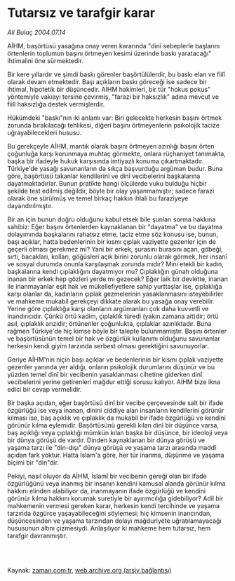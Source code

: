 # Tutarsız ve  tarafgir karar

*Ali Bulaç 2004.07.14*

<td class="columnist-detail">
<p>AİHM, başörtüsü yasağına onay veren kararında "dinî sebeplerle başlarını örtenlerin toplumun başını örtmeyen kesimi üzerinde baskı yaratacağı" ihtimalini öne sürmektedir.</p>
<p>
<div id="haberMetinDiv">
<p>Bir kere yıllardır ve şimdi baskı görenler başörtülülerdir, bu baskı elan ve fiilî olarak devam etmektedir. Başı açıkların baskı göreceği ise sadece bir ihtimal, hipotetik bir düşüncedir. AİHM hakimleri, bir tür "hokus pokus" yöntemiyle vakıayı tersine çevirmiş, "farazi bir haksızlık" adına mevcut ve fiilî haksızlığa destek vermişlerdir. 
<p>Hükümdeki "baskı"nın iki anlamı var: Biri gelecekte herkesin başını örtmek zorunda bırakılacağı tehlikesi, diğeri başını örtmeyenlerin psikolojik tacize uğrayabilecekleri hususu. 
<p>Bu gerekçeyle AİHM, mantık olarak başını örtmeyen azınlığı başını örten çoğunluğa karşı korunmaya muhtaç görmekte, onlara rüçhaniyet tanımakta, başka bir ifadeyle hukuk karşısında imtiyazlı konuma çıkartmaktadır. Türkiye'de yasağı savunanların da sıkça başvurduğu argüman budur. Buna göre, başörtüsü takanlar kendilerini ve dinî vecibelerini başkalarına dayatmaktadırlar. Bunun pratikte hangi ölçülerde vuku bulduğu hiçbir şekilde test edilmiş değildir, böyle bir olay yaşanmamıştır; sadece farazi olarak öne sürülmüş ve temel birkaç hakkın ihlali bu faraziyeye dayandırılmıştır. 
<p>Bir an için bunun doğru olduğunu kabul etsek bile şunları sorma hakkına sahibiz: Eğer başını örtenlerden kaynaklanan bir "dayatma" ve bu dayatma dolayımında başkalarını rahatsız etme, taciz etme söz konusu ise, bunun, başı açıklar, hatta bedenlerinin bir kısmı çıplak vaziyette gezenler için de geçerli olması gerekmez mi? Yani bir erkek, şurasını burasını açan, göbeği, sırtı, bacakları, kolları, göğüsleri açık birini zorunlu olarak görmek, her insanî ve sosyal durumda onunla karşılaşmak zorunda mıdır? Mini etekli bir kadın, başkalarına kendi çıplaklığını dayatmıyor mu? Çıplaklığın günah olduğuna inanan bir erkek hep gözleri yerde mi gezecek? Eğer laik bir devlette, inanan ile inanmayanlar eşit hak ve mükellefiyetlere sahip yurttaşlar ise, çıplaklığa karşı olanlar da, kadınların çıplak gezmelerinin yasaklanmasını isteyebilirler ve mahkeme mukabil gerekçeyi dikkate alarak bu yasağa onay verebilir. Yerine göre çıplaklığa karşı olanların argümanları çok daha kuvvetli ve inandırıcıdır. Çünkü örtü kadim, çıplaklık türedi (yakın zamana ait)dir; örtü asıl, çıplaklık arızidir; örtünenler çoğunlukta, çıplaklar azınlıktadır. Buna rağmen Türkiye'de hiç kimse böyle bir talepte bulunmamıştır. Başını örtenler ve başörtüsünün temel bir hak ve özgürlük kullanımı olduğunu savunanlar herkesin kendi giyim tarzında serbest olması gerektiğini savunuyorlar. 
<p>Geriye AİHM'nin niçin başı açıklar ve bedenlerinin bir kısmı çıplak vaziyette gezenler yanında yer aldığı, onların psikolojik durumlarını düşünür ve bu yüzden temel dinî bir vecibenin yasaklanması cihetine giderken dinî vecibelerini yerine getirenleri mağdur ettiği sorusu kalıyor. AİHM bize ikna edici bir cevap vermelidir. 
<p>Bir başka açıdan, eğer başörtüsü dinî bir vecibe çerçevesinde salt bir ifade özgürlüğü ise veya inanan, dinini ciddiye alan insanların kendilerini görünür kılması ise, baş açıklık ve çıplaklık da mukabil bir ifade özgürlüğü ve kendini görünür kılma eylemidir. Başörtüsünü gerekli kılan dinî bir düşünce varsa, baş açıklığı veya çıplaklığı mümkün kılan başka bir düşünce, bir ideoloji veya bir dünya görüşü de vardır. Dinden kaynaklanan bir dünya görüşü ve yaşama tarzı ile "din-dışı" dünya görüşü ve yaşama tarzı arasında maddî açıdan fark yoktur. Hatta İslam'a göre, her tür inanma, düşünme ve yaşama biçimi bir "din"dir. 
<p>Pekiyi, nasıl oluyor da AİHM, İslamî bir vecibenin gereği olan bir ifade özgürlüğünü veya inanmış bir insanın kendini kamusal alanda görünür kılma hakkını elinden alabiliyor da, inanmayanın ifade özgürlüğü ve kendini görünür kılma hakkını korumak suretiyle bir ayırımcılığa gidebiliyor? Adil bir mahkemenin vermesi gereken karar, herkesin kendi tercihinde ve yaşama tarzında özgürce yaşayabileceğini söylemesi; hiç kimsenin inancından, düşüncesinden ve yaşama tarzından dolayı mağduriyete uğratılamayacağı hususunun altını çizmesiydi. Anlaşılıyor ki mahkeme hem tutarsız, hem tarafgir davranmıştır.</p></p></p></p></p></p></p></div>
</p>


<p><br>
		 </br></p></td>

Kaynak: [zaman.com.tr](http://zaman.com.tr/yazar.do?yazino=69401), [web.archive.org (arşiv bağlantısı)](http://web.archive.org/web/20120125181412/http://www.zaman.com.tr/yazar.do?yazino=69401)
